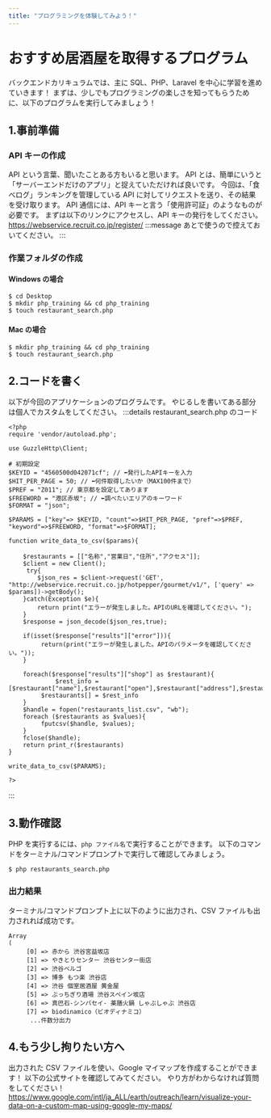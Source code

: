 ```yaml
---
title: "プログラミングを体験してみよう！"
---
```


# おすすめ居酒屋を取得するプログラム

バックエンドカリキュラムでは、主に SQL、PHP、Laravel を中心に学習を進めていきます！
まずは、少しでもプログラミングの楽しさを知ってもらうために、以下のプログラムを実行してみましょう！

## 1.事前準備

### API キーの作成

API という言葉、聞いたことある方もいると思います。
API とは、簡単にいうと「サーバーエンドだけのアプリ」と捉えていただければ良いです。
今回は、「食べログ」ランキングを管理している API に対してリクエストを送り、その結果を受け取ります。
API 通信には、API キーと言う「使用許可証」のようなものが必要です。
まずは以下のリンクにアクセスし、API キーの発行をしてください。
https://webservice.recruit.co.jp/register/
:::message
あとで使うので控えておいてください。
:::

### 作業フォルダの作成

#### Windows の場合

```
$ cd Desktop
$ mkdir php_training && cd php_training
$ touch restaurant_search.php
```

#### Mac の場合

```
$ mkdir php_training && cd php_training
$ touch restaurant_search.php
```

## 2.コードを書く

以下が今回のアプリケーションのプログラムです。
やじるしを書いてある部分は個人でカスタムをしてください。
:::details restaurant_search.php のコード

```php:restaurant_search.php
<?php
require 'vendor/autoload.php';

use GuzzleHttp\Client;

# 初期設定
$KEYID = "4560500d042071cf"; // ⬅︎発行したAPIキーを入力
$HIT_PER_PAGE = 50; // ⬅︎何件取得したいか（MAX100件まで）
$PREF = "Z011"; // 東京都を設定してあります
$FREEWORD = "港区赤坂"; // ⬅︎調べたいエリアのキーワード
$FORMAT = "json";

$PARAMS = ["key"=> $KEYID, "count"=>$HIT_PER_PAGE, "pref"=>$PREF, "keyword"=>$FREEWORD, "format"=>$FORMAT];

function write_data_to_csv($params){

    $restaurants = [["名称","営業日","住所","アクセス"]];
    $client = new Client();
     try{
        $json_res = $client->request('GET', "http://webservice.recruit.co.jp/hotpepper/gourmet/v1/", ['query' => $params])->getBody();
    }catch(Exception $e){
        return print("エラーが発生しました。APIのURLを確認してください。");
    }
    $response = json_decode($json_res,true);

    if(isset($response["results"]["error"])){
         return(print("エラーが発生しました。APIのパラメータを確認してください。"));
    }

    foreach($response["results"]["shop"] as $restaurant){
             $rest_info = [$restaurant["name"],$restaurant["open"],$restaurant["address"],$restaurant["access"]];
         $restaurants[] = $rest_info
    }
    $handle = fopen("restaurants_list.csv", "wb");
    foreach ($restaurants as $values){
         fputcsv($handle, $values);
    }
    fclose($handle);
    return print_r($restaurants)
}

write_data_to_csv($PARAMS);

?>
```

:::

## 3.動作確認

PHP を実行するには、`php ファイル名`で実行することができます。
以下のコマンドをターミナル/コマンドプロンプトで実行して確認してみましょう。

```
$ php restaurants_search.php
```

### 出力結果

ターミナル/コマンドプロンプト上に以下のように出力され、CSV ファイルも出力されれば成功です。

```
Array
(
     [0] => 赤から 渋谷宮益坂店
     [1] => やきとりセンター 渋谷センター街店
     [2] => 渋谷ベルゴ
     [3] => 博多 もつ楽 渋谷店
     [4] => 渋谷 個室居酒屋 黄金屋
     [5] => ぶっちぎり酒場 渋谷スペイン坂店
     [6] => 真巴石‐シンバセイ‐ 薬膳火鍋 しゃぶしゃぶ 渋谷店
     [7] => biodinamico（ビオディナミコ）
      ...件数分出力
```

## 4.もう少し拘りたい方へ

出力された CSV ファイルを使い、Google マイマップを作成することができます！
以下の公式サイトを確認してみてください。
やり方がわからなければ質問をしてください！
https://www.google.com/intl/ja_ALL/earth/outreach/learn/visualize-your-data-on-a-custom-map-using-google-my-maps/
